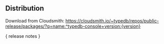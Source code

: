 ## Distribution

Download from Cloudsmith: https://cloudsmith.io/~typedb/repos/public-release/packages/?q=name:^typedb-console+version:{version}

{ release notes }
